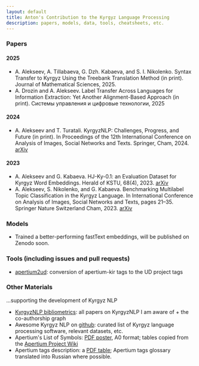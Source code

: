 ```yaml
---
layout: default
title: Anton's Contribution to the Kyrgyz Language Processing
description: papers, models, data, tools, cheatsheets, etc.
---
```

### Papers

#### 2025
* A. Alekseev, A. Tillabaeva, G. Dzh. Kabaeva, and S. I. Nikolenko. Syntax Transfer to Kyrgyz Using the Treebank Translation Method (in print). Journal of Mathematical Sciences, 2025.
* A. Drozin and A. Alekseev. Label Transfer Across Languages for Information Extraction: Yet Another Alignment-Based Approach (in print). Системы управления и цифровые технологии, 2025

#### 2024
* A. Alekseev and T. Turatali. KyrgyzNLP: Challenges, Progress, and Future (in print). In Proceedings of the 12th International Conference on Analysis of Images, Social Networks and Texts. Springer, Cham, 2024. [arXiv](https://arxiv.org/abs/2411.05503)

#### 2023
* A. Alekseev and G. Kabaeva.  HJ-Ky-0.1: an Evaluation Dataset for Kyrgyz Word Embeddings. Herald of KSTU, 68(4), 2023. [arXiv](https://arxiv.org/abs/2411.10724)
* A. Alekseev, S. Nikolenko, and G. Kabaeva. Benchmarking Multilabel Topic Classification in the Kyrgyz Language. In International Conference on Analysis of Images, Social Networks and Texts, pages 21–35. Springer Nature Switzerland Cham, 2023. [arXiv](https://arxiv.org/abs/2308.15952)

### Models

* Trained a better-performing fastText embeddings, will be published on Zenodo soon.

### Tools (including issues and pull requests)

* [apertium2ud](https://github.com/alexeyev/apertium2ud): conversion of apertium-kir tags to the UD project tags
  
### Other Materials 
...supporting the development of Kyrgyz NLP

* [KyrgyzNLP bibliometrics](https://kyrgyznlp.github.io/): all papers on KyrgyzNLP I am aware of + the co-authorship graph
* Awesome Kyrgyz NLP on [github](https://github.com/alexeyev/awesome-kyrgyz-nlp): curated list of Kyrgyz language processing software, relevant datasets, etc.
* Apertium's List of Symbols: [PDF poster](https://alexeyev.github.io/pdf/Apertium-List_of_Symbols.pdf), A0 format; tables copied from the <a href="https://wiki.apertium.org/w/index.php?title=List_of_symbols">Apertium Project Wiki</a>
* Apertium tags description: a [PDF table](https://alexeyev.github.io/pdf/apertium-tags-comments-russian.pdf); Apertium tags glossary translated into Russian where possible.
